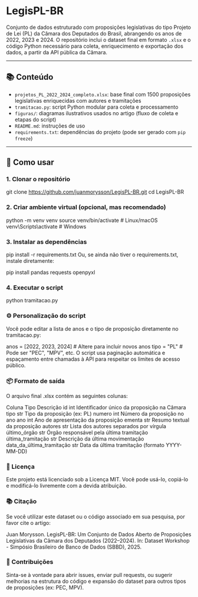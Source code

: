 # LegisPL-BR

Conjunto de dados estruturado com proposições legislativas do tipo Projeto de Lei (PL) da Câmara dos Deputados do Brasil, abrangendo os anos de 2022, 2023 e 2024. O repositório inclui o dataset final em formato `.xlsx` e o código Python necessário para coleta, enriquecimento e exportação dos dados, a partir da API pública da Câmara.

---

## 📚 Conteúdo

- `projetos_PL_2022_2024_completo.xlsx`: base final com 1500 proposições legislativas enriquecidas com autores e tramitações
- `tramitacao.py`: script Python modular para coleta e processamento
- `figuras/`: diagramas ilustrativos usados no artigo (fluxo de coleta e etapas do script)
- `README.md`: instruções de uso
- `requirements.txt`: dependências do projeto (pode ser gerado com `pip freeze`)

---

## 🚀 Como usar

### 1. Clonar o repositório

git clone https://github.com/juanmorysson/LegisPL-BR.git
cd LegisPL-BR

### 2. Criar ambiente virtual (opcional, mas recomendado)

python -m venv venv
source venv/bin/activate      # Linux/macOS
venv\Scripts\activate         # Windows

### 3. Instalar as dependências

pip install -r requirements.txt
Ou, se ainda não tiver o requirements.txt, instale diretamente:

pip install pandas requests openpyxl

### 4. Executar o script

python tramitacao.py

### ⚙️ Personalização do script
Você pode editar a lista de anos e o tipo de proposição diretamente no tramitacao.py:

anos = [2022, 2023, 2024]         # Altere para incluir novos anos
tipo = "PL"                       # Pode ser "PEC", "MPV", etc.
O script usa paginação automática e espaçamento entre chamadas à API para respeitar os limites de acesso público.

### 📦 Formato de saída
O arquivo final .xlsx contém as seguintes colunas:

Coluna	Tipo	Descrição
id	int	Identificador único da proposição na Câmara
tipo	str	Tipo da proposição (ex: PL)
numero	int	Número da proposição no ano
ano	int	Ano de apresentação da proposição
ementa	str	Resumo textual da proposição
autores	str	Lista dos autores separados por vírgula
último_órgão	str	Órgão responsável pela última tramitação
última_tramitação	str	Descrição da última movimentação
data_da_última_tramitação	str	Data da última tramitação (formato YYYY-MM-DD)

### 📄 Licença
Este projeto está licenciado sob a Licença MIT. Você pode usá-lo, copiá-lo e modificá-lo livremente com a devida atribuição.

### 📚 Citação
Se você utilizar este dataset ou o código associado em sua pesquisa, por favor cite o artigo:

Juan Morysson. LegisPL-BR: Um Conjunto de Dados Aberto de Proposições Legislativas da Câmara dos Deputados (2022–2024). In: Dataset Workshop - Simpósio Brasileiro de Banco de Dados (SBBD), 2025.

### 🤝 Contribuições
Sinta-se à vontade para abrir issues, enviar pull requests, ou sugerir melhorias na estrutura do código e expansão do dataset para outros tipos de proposições (ex: PEC, MPV).
